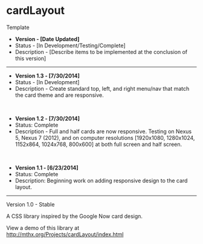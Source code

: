 cardLayout
==========

Template

* <strong>Version - [Date Updated]</strong>
* Status - [In Development/Testing/Complete]
* Description - [Describe items to be implemented at the conclusion of this version]

-----

* <strong>Version 1.3 - [7/30/2014]</strong>
* Status - [In Development]
* Description - Create standard top, left, and right menu/nav that match the card theme and are responsive.

</br>

* <strong>Version 1.2 - [7/30/2014]</strong>
* Status: Complete
* Description - Full and half cards are now responsive. Testing on Nexus 5, Nexus 7 (2012), and on computer resolutions [1920x1080, 1280x1024, 1152x864, 1024x768, 800x600] at both full screen and half screen.

</br>

* <strong>Version 1.1 - [6/23/2014]</strong>
* Status: Complete
* Description: Beginning work on adding responsive design to the card layout.


-----
Version 1.0 - Stable

A CSS library inspired by the Google Now card design.

View a demo of this library at http://mthx.org/Projects/cardLayout/index.html
